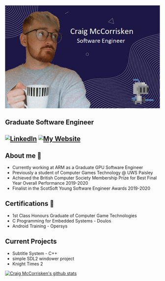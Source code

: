 ![Header](https://github.com/CraigMcC1997/CraigMcC1997/blob/main/GitHubHeader.jpg "Header")

## Graduate Software Engineer

[![LinkedIn](https://img.shields.io/badge/LinkedIn-Craig%20McCorrisken-blue)](https://www.linkedin.com/in/craig-mccorrisken)
[![My Website](https://img.shields.io/badge/github.io-Craig%20McCorrisken-green)](https://craigmcc1997.github.io/portfolio/)
---

## About me :rocket:
- Currently working at ARM as a Graduate GPU Software Engineer
- Previously a student of Computer Games Technology @ UWS Paisley
- Achieved the British Computer Society Membership Prize for Best Final Year Overall Performance 2019-2020
- Finalist in the ScotSoft Young Software Engineer Awards 2019-2020

## Certifications :scroll:
- 1st Class Honours Graduate of Computer Game Technologies
- C Programming for Embedded Systems - Doulos
- Android Training - Opersys

## Current Projects
- Subtitle System - C++
- simple SDL2 windower project
- Knight Times 2

[![Craig McCorrisken's github stats](https://github-readme-stats.vercel.app/api?username=CraigMcC1997&count_private=true&show_icons=true&hide=contribs,issues)](https://github.com/anuraghazra/github-readme-stats)
